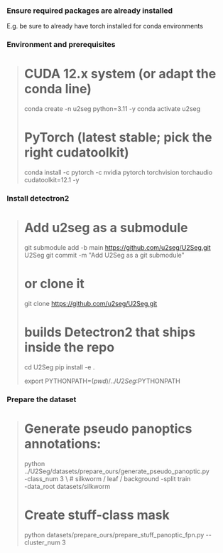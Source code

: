 
### Ensure required packages are already installed
E.g. be sure to already have torch installed for conda environments

### Environment and prerequisites
> # CUDA 12.x system (or adapt the conda line)
> conda create -n u2seg python=3.11 -y
> conda activate u2seg
> 
> # PyTorch (latest stable; pick the right cudatoolkit)
> conda install -c pytorch -c nvidia pytorch torchvision torchaudio cudatoolkit=12.1 -y

### Install detectron2
> # Add u2seg as a submodule
> git submodule add -b main https://github.com/u2seg/U2Seg.git U2Seg
> git commit -m "Add U2Seg as a git submodule"
> 
> # or clone it
> git clone https://github.com/u2seg/U2Seg.git
>
> # builds Detectron2 that ships inside the repo
> cd U2Seg
> pip install -e .
>
> export PYTHONPATH=$(pwd)/../U2Seg:$PYTHONPATH

### Prepare the dataset

> # Generate pseudo panoptics annotations:
> python ../U2Seg/datasets/prepare_ours/generate_pseudo_panoptic.py \
>        -class_num 3 \          #  silkworm / leaf / background
>        -split train \
>        -data_root datasets/silkworm
> 
> # Create stuff-class mask
> python datasets/prepare_ours/prepare_stuff_panoptic_fpn.py --cluster_num 3

